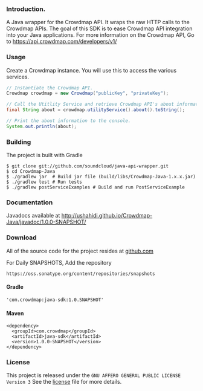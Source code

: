 ### Introduction.
A Java wrapper for the Crowdmap API. It wraps the raw HTTP calls to the Crowdmap APIs. The goal of
this SDK is to ease Crowdmap API integration into your Java applications. For more information on the
Crowdmap API, Go to https://api.crowdmap.com/developers/v1/

### Usage

Create a Crowdmap instance. You will use this to access the various services.

```java
// Instantiate the Crowdmap API.
Crowdmap crowdmap = new Crowdmap("publicKey", "privateKey");

// Call the Utitlity Service and retrieve Crowdmap API's about information.
final String about = crowdmap.utilityService().about().toString();

// Print the about information to the console.
System.out.println(about);
```

### Building
The project is built with Gradle

```
$ git clone git://github.com/soundcloud/java-api-wrapper.git
$ cd Crowdmap-Java
$ ./gradlew jar  # Build jar file (build/libs/Crowdmap-Java-1.x.x.jar)
$ ./gradlew test # Run tests
$ ./gradlew postServiceExamples # Build and run PostServiceExample
```
### Documentation
Javadocs available at http://ushahidi.github.io/Crowdmap-Java/javadoc/1.0.0-SNAPSHOT/


### Download
All of the source code for the project resides at [github.com][1]

For Daily SNAPSHOTS, Add the repository

`https://oss.sonatype.org/content/repositories/snapshots`

#### Gradle
```
'com.crowdmap:java-sdk:1.0.SNAPSHOT'
```

#### Maven
```
<dependency>
  <groupId>com.crowdmap</groupId>
  <artifactId>java-sdk</artifactId>
  <version>1.0.0-SNAPSHOT</version>
</dependency>

```

### License
This project is released under the `GNU AFFERO GENERAL PUBLIC LICENSE Version 3`
See the [license][2] file for more details.

[1]: https://github.com/ushahidi/Crowdmap-Java/blob/master/LICENSE
[2]: https://github.com/ushahidi/Crowdmap-Java/